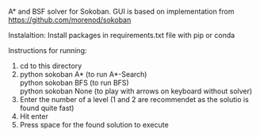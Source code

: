 A* and BSF solver for Sokoban.
GUI is based on implementation from https://github.com/morenod/sokoban

Instalaltion:
Install packages in requirements.txt file with pip or conda

Instructions for running:

1.  cd to this directory
2.  python sokoban A* (to run A*-Search)  
    python sokoban BFS (to run BFS)  
    python sokoban None (to play with arrows on keyboard without solver)
3.  Enter the number of a level (1 and 2 are recommendet as the solutio is found quite fast)
4.  Hit enter
5.  Press space for the found solution to execute
